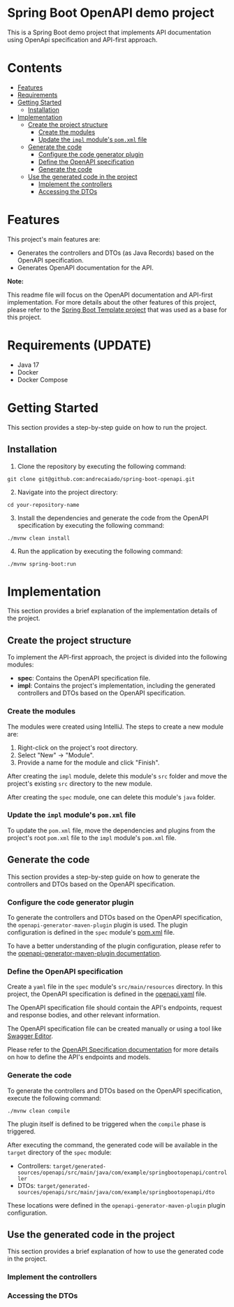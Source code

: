 # Spring Boot OpenAPI demo project

This is a Spring Boot demo project that implements API documentation using OpenApi specification and API-first approach.

# Contents

- [Features](#features)
- [Requirements](#requirements)
- [Getting Started](#getting-started)
  - [Installation](#installation)
- [Implementation](#implementation)
  - [Create the project structure](#create-the-project-structure)
    - [Create the modules](#create-the-modules)
    - [Update the `impl` module's `pom.xml` file](#update-the-impl-modules-pomxml-file)
  - [Generate the code](#generate-the-code)
    - [Configure the code generator plugin](#configure-the-code-generator-plugin)
    - [Define the OpenAPI specification](#define-the-openapi-specification)
    - [Generate the code](#generate-the-code)
  - [Use the generated code in the project](#use-the-generated-code-in-the-project)
    - [Implement the controllers](#implement-the-controllers)
    - [Accessing the DTOs](#accessing-the-dtos)

# Features

This project's main features are:

- Generates the controllers and DTOs (as Java Records) based on the OpenAPI specification.
- Generates OpenAPI documentation for the API.

**Note:**

This readme file will focus on the OpenAPI documentation and API-first implementation. For more details about the other features of this project, please refer to the [Spring Boot Template project](https://github.com/andrecaiado/spring-boot-template) that was used as a base for this project.

# Requirements (UPDATE)

- Java 17
- Docker
- Docker Compose

# Getting Started

This section provides a step-by-step guide on how to run the project.

## Installation

1. Clone the repository by executing the following command:

```shell
git clone git@github.com:andrecaiado/spring-boot-openapi.git
```

2. Navigate into the project directory:

```
cd your-repository-name
```

3. Install the dependencies and generate the code from the OpenAPI specification by executing the following command:

```shell
./mvnw clean install
```

4. Run the application by executing the following command:

```shell 
./mvnw spring-boot:run
```

# Implementation

This section provides a brief explanation of the implementation details of the project.

## Create the project structure

To implement the API-first approach, the project is divided into the following modules:

- **spec**: Contains the OpenAPI specification file.
- **impl**: Contains the project's implementation, including the generated controllers and DTOs based on the OpenAPI specification.

### Create the modules

The modules were created using IntelliJ. The steps to create a new module are:

1. Right-click on the project's root directory.
2. Select "New" -> "Module".
3. Provide a name for the module and click "Finish".

After creating the `impl` module, delete this module's `src` folder and move the project's existing `src` directory to the new module.

After creating the `spec` module, one can delete this module's `java` folder.

### Update the `impl` module's `pom.xml` file

To update the `pom.xml` file, move the dependencies and plugins from the project's root `pom.xml` file to the `impl` module's `pom.xml` file.

## Generate the code

This section provides a step-by-step guide on how to generate the controllers and DTOs based on the OpenAPI specification.

### Configure the code generator plugin

To generate the controllers and DTOs based on the OpenAPI specification, the `openapi-generator-maven-plugin` plugin is used. The plugin configuration is defined in the `spec` module's [pom.xml](spec%2Fpom.xml) file.

To have a better understanding of the plugin configuration, please refer to the [openapi-generator-maven-plugin documentation](https://github.com/OpenAPITools/openapi-generator/tree/master/modules/openapi-generator-maven-plugin).

### Define the OpenAPI specification

Create a `yaml` file in the `spec` module's `src/main/resources` directory. In this project, the OpenAPI specification is defined in the [openapi.yaml](spec%2Fsrc%2Fmain%2Fresources%2Fopenapi.yaml) file.

The OpenAPI specification file should contain the API's endpoints, request and response bodies, and other relevant information.

The OpenAPI specification file can be created manually or using a tool like [Swagger Editor](https://editor.swagger.io/).

Please refer to the [OpenAPI Specification documentation](https://swagger.io/docs/specification/about/) for more details on how to define the API's endpoints and models.

### Generate the code

To generate the controllers and DTOs based on the OpenAPI specification, execute the following command:

```shell
./mvnw clean compile
```

The plugin itself is defined to be triggered when the `compile` phase is triggered.

After executing the command, the generated code will be available in the `target` directory of the `spec` module:
- Controllers: `target/generated-sources/openapi/src/main/java/com/example/springbootopenapi/controller`
- DTOs: `target/generated-sources/openapi/src/main/java/com/example/springbootopenapi/dto`

These locations were defined in the `openapi-generator-maven-plugin` plugin configuration.

## Use the generated code in the project

This section provides a brief explanation of how to use the generated code in the project.

### Implement the controllers

### Accessing the DTOs
